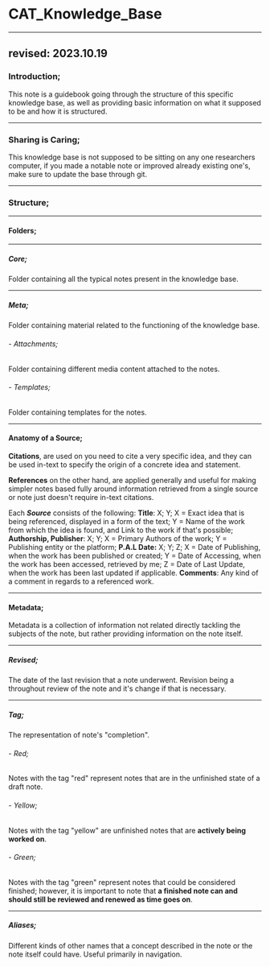 # CAT_Knowledge_Base
---
revised: 2023.10.19
---
### Introduction;
This note is a guidebook going through the structure of this specific knowledge base, as well as providing basic information on what it supposed to be and how it is structured. 

---
### Sharing is Caring; 
This knowledge base is not supposed to be sitting on any one researchers computer, if you made a notable note or improved already existing one's, make sure to update the base through git. 

---
### Structure;
---
#### Folders; 
---
##### Core; 
Folder containing all the typical notes present in the knowledge base.

---
##### Meta;
Folder containing material related to the functioning of the knowledge base.

###### - Attachments;
Folder containing different media content attached to the notes. 

###### - Templates;
Folder containing templates for the notes.

---
#### Anatomy of a Source;
**Citations**, are used on you need to cite a very specific idea, and they can be used in-text to specify the origin of a concrete idea and statement. 

**References** on the other hand, are applied generally and useful for making simpler notes based fully around information retrieved from a single source or note just doesn't require in-text citations.

Each ***Source*** consists of the following: 
**Title**: X; Y;
X = Exact idea that is being referenced, displayed in a form of the text;
Y = Name of the work from which the idea is found, and Link to the work if that's possible;
**Authorship, Publisher**: X; Y;
X = Primary Authors of the work;
Y = Publishing entity or the platform; 
**P.A.L Date:** X; Y; Z;
X = Date of Publishing, when the work has been published or created; 
Y = Date of Accessing, when the work has been accessed, retrieved by me; 
Z = Date of Last Update, when the work has been last updated if applicable. 
**Comments**: 
Any kind of a comment in regards to a referenced work.

---
#### Metadata;
Metadata is a collection of information not related directly tackling the subjects of the note, but rather providing information on the note itself. 

---
##### Revised; 
The date of the last revision that a note underwent. Revision being a throughout review of the note and it's change if that is necessary. 

---
##### Tag;
The representation of note's "completion".

###### - Red;
Notes with the tag "red" represent notes that are in the unfinished state of a draft note.

###### - Yellow;
Notes with the tag "yellow" are unfinished notes that are **actively being worked on**.

###### - Green;
Notes with the tag "green" represent notes that could be considered finished; however, it is important to note that **a finished note can and should still be reviewed and renewed as time goes on**.

---
##### Aliases;
Different kinds of other names that a concept described in the note or the note itself could have. Useful primarily in navigation. 
